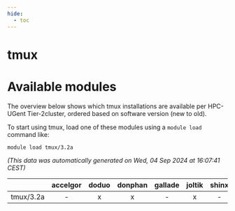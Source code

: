 ```yaml
---
hide:
  - toc
---
```


tmux
====

# Available modules


The overview below shows which tmux installations are available per HPC-UGent Tier-2cluster, ordered based on software version (new to old).

To start using tmux, load one of these modules using a `module load` command like:

```shell
module load tmux/3.2a
```

*(This data was automatically generated on Wed, 04 Sep 2024 at 16:07:41 CEST)*  

| |accelgor|doduo|donphan|gallade|joltik|shinx|skitty|
| :---: | :---: | :---: | :---: | :---: | :---: | :---: | :---: |
|tmux/3.2a|-|x|x|-|x|-|x|
